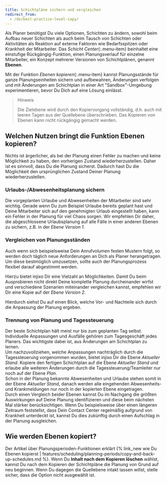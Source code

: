 ```yaml
---
title: Schichtpläne sichern und vergleichen
redirect_from:
  - /de/best-practice-level-copy/
---
```


Als Planer benötigst Du viele Optionen, Schichten zu ändern, sowohl beim Aufbau neuer Schichten als auch beim Tausch von Schichten oder Aktivitäten als Reaktion auf externe Faktoren wie Bedarfsspitzen oder Krankheit der Mitarbeiter. Das *Schicht Center*{:.menu-item} beinhaltet eine einstufige Rückgängig-Funktion, einen Planungsverlauf für einzelne Mitarbeiter, ein Konzept mehrerer Versionen von Schichtplänen, genannt **Ebenen**.

Mit der Funktion *Ebenen kopieren*{:.menu-item} kannst Planungsstände für ganze Planungseinheiten sichern und aufbewahren, Änderungen verfolgen und mit Änderungen am Schichtplan in einer Art "Sandbox"-Umgebung experimentieren, bevor Du Dich auf eine Lösung einlässt.

> Hinweis
>
> Die Zielebene wird durch den Kopiervorgang vollständig, d.h. auch mit leeren Tagen aus der Quellebene überschrieben. Das Kopieren von Ebenen kann nicht rückgängig gemacht werden.

## Welchen Nutzen bringt die Funktion Ebenen kopieren?

Nichts ist ärgerlicher, als bei der Planung einen Fehler zu machen und keine Möglichkeit zu haben, den vorherigen Zustand wiederherzustellen. Daher ist es sinnvoll, dass Du die Planung sicherst. Dadurch hast Du die Möglichkeit den ursprünglichen Zustand Deiner Planung wiederherzustellen.

### Urlaubs-/Abwesenheitsplanung sichern

Die vorgeplanten Urlaube und Abwesenheiten der Mitarbeiter sind sehr wichtig. Gerade wenn Du zum Beispiel Urlaube bereits geplant hast und Deine Mitarbeiter sich auf den genehmigten Urlaub eingestellt haben, kann ein Fehler in der Planung für viel Chaos sorgen.
Wir empfehlen Dir daher, die abgeschlossene Urlaubsplanung auf alle Fälle in einer anderen Ebenen zu sichern, z.B. in der *Ebene Version 1*.

### Vergleichen von Planungsständen

Auch wenn sich beispielsweise Dein Anrufvolumen festen Mustern folgt, so werden doch täglich neue Anforderungen an Dich als Planer herangetragen. Um diese bestmöglich umzusetzen, sollte auch der Planungsprozess flexibel darauf abgestimmt werden.

Hierzu bietet injixo Dir eine Vielzahl an Möglichkeiten. Damit Du beim Ausprobieren nicht direkt Deine komplette Planung durcheinander wirfst und verschiedene Szenarien miteinander vergleichen kannst, empfehlen wir Dir eine Kopie auf der *Ebene Version 2*.

Hierdurch siehst Du auf einen Blick, welche Vor- und Nachteile sich durch die Anpassung der Planung ergeben.

### Trennung von Planung und Tagessteuerung

Der beste Schichtplan hält meist nur bis zum geplanten Tag selbst. Individuelle Anpassungen und Ausfälle gehören zum Tagesgeschäft jedes Planers. Das wichtigste dabei ist, aus Änderungen am Schichtplan zu lernen.  
Um nachzuvollziehen, welche Anpassungen nachträglich durch die Tagessteuerung vorgenommen wurden, bietet injixo Dir die Ebene *Aktueller Stand*. Kopiere den fertigen Schichtplan auf die Ebene *Aktueller Stand* und erlaube alle weiteren Änderungen durch die Tagessteuerung/Teamleiter nur noch auf der Ebene *Plan*.  
Schon in der Planung bekannte Abwesenheiten und Urlaube stehen somit in der Ebene *Aktueller Stand*, danach werden alle eingehenden Abwesenheits- und Krankmeldungen nur noch in der kopierten Ebene eingetragen.  
Durch einen Vergleich beider Ebenen kannst Du im Nachgang die größten Auswirkungen auf Deine Planung identifizieren und diese beim nächsten Mal stärker berücksichtigen. Wenn Du beispielsweise über einen längeren Zeitraum feststellst, dass Dein Contact Center regelmäßig aufgrund von Krankheit unterdeckt ist, kannst Du dies zukünftig durch einen Aufschlag in der Planung ausgleichen.

## Wie werden Ebenen kopiert?

Der Artikel über Planungsperioden-Funktionen erklärt {% link_new wie Du Ebenen kopierst | features/scheduling/planning-periods/copy-and-back-up-schedules.md %}. Wenn Du **Inhalt nach dem Kopieren löschen** wählst, kannst Du nach dem Kopieren der Schichtpläne die Planung von Grund auf neu beginnen. Wenn Du dagegen die Quellebene intakt lassen willst, stelle sicher, dass die Option nicht ausgewählt ist.
